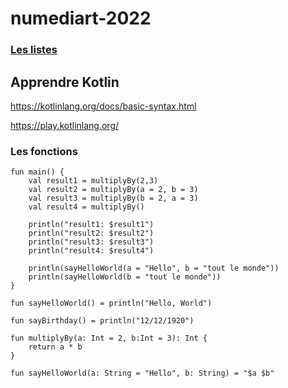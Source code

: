 # numediart-2022

### [Les listes](./lists.md)

## Apprendre Kotlin

https://kotlinlang.org/docs/basic-syntax.html

https://play.kotlinlang.org/

### Les fonctions

```
fun main() {
	val result1 = multiplyBy(2,3)
    val result2 = multiplyBy(a = 2, b = 3)
    val result3 = multiplyBy(b = 2, a = 3)
    val result4 = multiplyBy()
    
    println("result1: $result1")
    println("result2: $result2")
    println("result3: $result3")
    println("result4: $result4")
    
    println(sayHelloWorld(a = "Hello", b = "tout le monde"))    
    println(sayHelloWorld(b = "tout le monde"))
}

fun sayHelloWorld() = println("Hello, World")

fun sayBirthday() = println("12/12/1920")

fun multiplyBy(a: Int = 2, b:Int = 3): Int {
    return a * b
}

fun sayHelloWorld(a: String = "Hello", b: String) = "$a $b"
```
